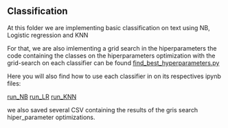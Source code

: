 ## Classification

At this folder we are implementing basic classification on text using NB, Logistic regression and KNN

For that, we are also imlementing a grid search in the hiperparameters
the code containing the classes on the hiperparameters optimization with the grid-search on each classifier can be found  [find_best_hyperparameters.py](https://github.com/pedrobpio/nlp/blob/main/Classification/find_best_hyperparameters.py)

Here you will also find how to use each classifier in on its respectives ipynb files:

[run_NB](https://github.com/pedrobpio/nlp/blob/main/Classification/run_NB.ipynb)
[run_LR](https://github.com/pedrobpio/nlp/blob/main/Classification/run_LR.ipynb)
[run_KNN](https://github.com/pedrobpio/nlp/blob/main/Classification/run_KNN.ipynb)

we also saved several CSV containing the results of the gris search hiper_parameter optimizations.